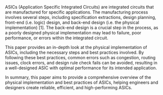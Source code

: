 ASICs (Application Specific Integrated Circuits) are integrated circuits that are manufactured for specific applications. The manufacturing process involves several steps, including specification extractions, design planning, front-end (i.e. logic) design, and back-end design (i.e. the physical implementation) [1]. The back-end design is a crucial step in the process, as a poorly designed physical implementation may lead to failure, poor performance, or errors within the integrated circuit.

This paper provides an in-depth look at the physical implementation of ASICs, including the necessary steps and best practices involved. By following these best practices, common errors such as congestion, routing issues, clock errors, and design rule check fails can be avoided, resulting in a well-designed ASIC with optimal performance for its intended application.

In summary, this paper aims to provide a comprehensive overview of the physical implementation and best practices of ASICs, helping engineers and designers create reliable, efficient, and high-performing ASICs.

